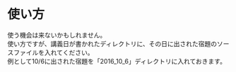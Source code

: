 # 使い方

使う機会は来ないかもしれません。  
使い方ですが、講義日が書かれたディレクトリに、その日に出された宿題のソースファイルを入れてください。  
例として10/6に出された宿題を「2016_10_6」ディレクトリに入れておきます。
